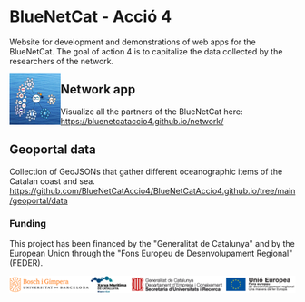 # BlueNetCat - Acció 4
Website for development and demonstrations of web apps for the BlueNetCat. The goal of action 4 is to capitalize the data collected by the researchers of the network.

<img align="left" width="90" height="90" src="img/network.png">

## Network app
Visualize all the partners of the BlueNetCat here: https://bluenetcataccio4.github.io/network/

## Geoportal data
Collection of GeoJSONs that gather different oceanographic items of the Catalan coast and sea. https://github.com/BlueNetCatAccio4/BlueNetCatAccio4.github.io/tree/main/geoportal/data



### Funding
This project has been financed by the "Generalitat de Catalunya" and by the European Union through the "Fons Europeu de Desenvolupament Regional" (FEDER).

![Funding](img/funding.png)
